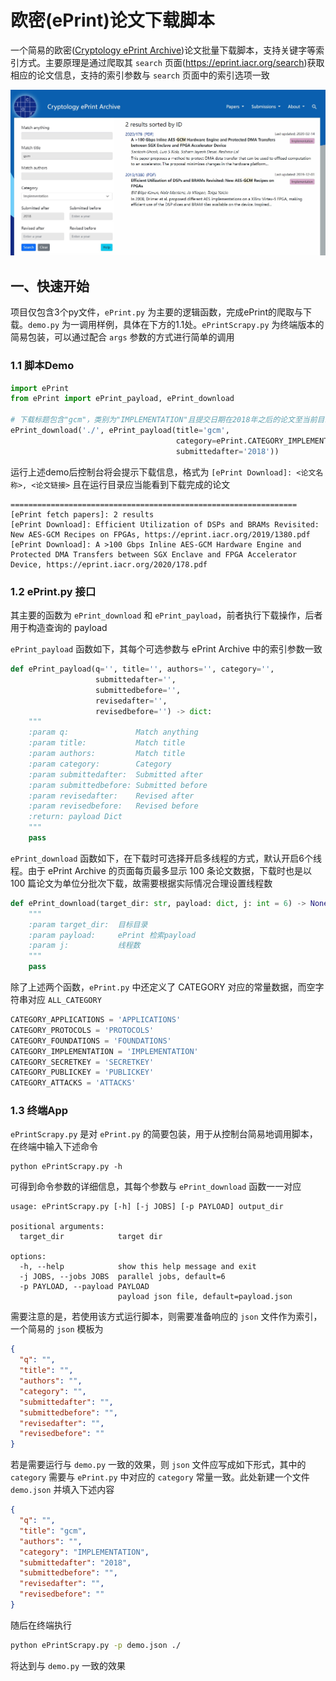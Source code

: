 # 欧密(ePrint)论文下载脚本

一个简易的欧密([Cryptology ePrint Archive](https://eprint.iacr.org/))论文批量下载脚本，支持关键字等索引方式。主要原理是通过爬取其 `search` 页面(https://eprint.iacr.org/search)获取相应的论文信息，支持的索引参数与 `search` 页面中的索引选项一致

![ePrint gcm](./eprint.jpg)

## 一、快速开始

项目仅包含3个py文件，`ePrint.py` 为主要的逻辑函数，完成ePrint的爬取与下载。`demo.py` 为一调用样例，具体在下方的1.1处。`ePrintScrapy.py` 为终端版本的简易包装，可以通过配合 `args` 参数的方式进行简单的调用

### 1.1 脚本Demo

```python
import ePrint
from ePrint import ePrint_payload, ePrint_download

# 下载标题包含"gcm"，类别为"IMPLEMENTATION"且提交日期在2018年之后的论文至当前目录./
ePrint_download('./', ePrint_payload(title='gcm',
                                     category=ePrint.CATEGORY_IMPLEMENTATION,
                                     submittedafter='2018'))
```

运行上述demo后控制台将会提示下载信息，格式为 `[ePrint Download]: <论文名称>, <论文链接>`
且在运行目录应当能看到下载完成的论文

```
================================================================
[ePrint fetch papers]: 2 results
[ePrint Download]: Efficient Utilization of DSPs and BRAMs Revisited: New AES-GCM Recipes on FPGAs, https://eprint.iacr.org/2019/1380.pdf
[ePrint Download]: A >100 Gbps Inline AES-GCM Hardware Engine and Protected DMA Transfers between SGX Enclave and FPGA Accelerator Device, https://eprint.iacr.org/2020/178.pdf
```

### 1.2 ePrint.py 接口

其主要的函数为 `ePrint_download` 和 `ePrint_payload`，前者执行下载操作，后者用于构造查询的 payload

`ePrint_payload` 函数如下，其每个可选参数与 ePrint Archive 中的索引参数一致

```python
def ePrint_payload(q='', title='', authors='', category='',
                   submittedafter='',
                   submittedbefore='',
                   revisedafter='',
                   revisedbefore='') -> dict:
    """
    :param q:               Match anything
    :param title:           Match title
    :param authors:         Match title
    :param category:        Category
    :param submittedafter:  Submitted after
    :param submittedbefore: Submitted before
    :param revisedafter:    Revised after
    :param revisedbefore:   Revised before
    :return: payload Dict
    """
    pass
```

`ePrint_download` 函数如下，在下载时可选择开启多线程的方式，默认开启6个线程。由于 ePrint Archive 的页面每页最多显示 100 条论文数据，下载时也是以 100 篇论文为单位分批次下载，故需要根据实际情况合理设置线程数

```python
def ePrint_download(target_dir: str, payload: dict, j: int = 6) -> None:
    """
    :param target_dir:  目标目录
    :param payload:     ePrint 检索payload
    :param j:           线程数
    """
    pass
```

除了上述两个函数，`ePrint.py` 中还定义了 CATEGORY 对应的常量数据，而空字符串对应 `ALL_CATEGORY`

```python
CATEGORY_APPLICATIONS = 'APPLICATIONS'
CATEGORY_PROTOCOLS = 'PROTOCOLS'
CATEGORY_FOUNDATIONS = 'FOUNDATIONS'
CATEGORY_IMPLEMENTATION = 'IMPLEMENTATION'
CATEGORY_SECRETKEY = 'SECRETKEY'
CATEGORY_PUBLICKEY = 'PUBLICKEY'
CATEGORY_ATTACKS = 'ATTACKS'
```

### 1.3 终端App

`ePrintScrapy.py` 是对 `ePrint.py` 的简要包装，用于从控制台简易地调用脚本，在终端中输入下述命令

```
python ePrintScrapy.py -h
```

可得到命令参数的详细信息，其每个参数与 `ePrint_download` 函数一一对应

```
usage: ePrintScrapy.py [-h] [-j JOBS] [-p PAYLOAD] output_dir

positional arguments:
  target_dir            target dir

options:
  -h, --help            show this help message and exit
  -j JOBS, --jobs JOBS  parallel jobs, default=6
  -p PAYLOAD, --payload PAYLOAD
                        payload json file, default=payload.json
```

需要注意的是，若使用该方式运行脚本，则需要准备响应的 `json` 文件作为索引，一个简易的 `json` 模板为

```json
{
  "q": "",
  "title": "",
  "authors": "",
  "category": "",
  "submittedafter": "",
  "submittedbefore": "",
  "revisedafter": "",
  "revisedbefore": ""
}
```

若是需要运行与 `demo.py` 一致的效果，则 `json` 文件应写成如下形式，其中的 `category` 需要与 `ePrint.py` 中对应的 `category` 常量一致。此处新建一个文件 `demo.json` 并填入下述内容

```json
{
  "q": "",
  "title": "gcm",
  "authors": "",
  "category": "IMPLEMENTATION",
  "submittedafter": "2018",
  "submittedbefore": "",
  "revisedafter": "",
  "revisedbefore": ""
}
```

随后在终端执行

```bash
python ePrintScrapy.py -p demo.json ./
```

将达到与 `demo.py` 一致的效果
